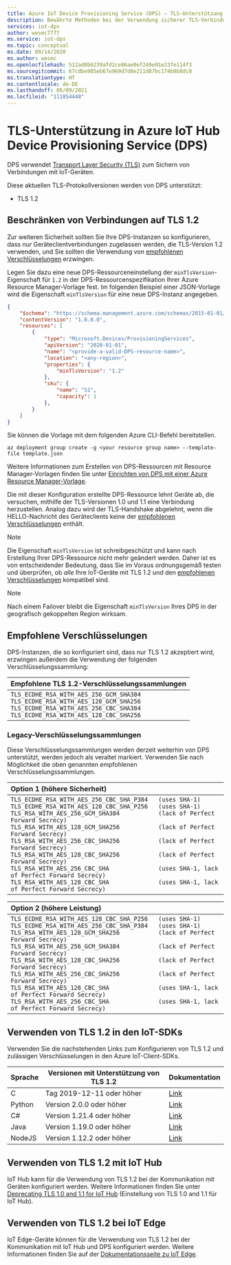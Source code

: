 ```yaml
---
title: Azure IoT Device Provisioning Service (DPS) – TLS-Unterstützung
description: Bewährte Methoden bei der Verwendung sicherer TLS-Verbindungen für Geräte und Dienste, die mit dem IoT Device Provisioning Service (DPS) kommunizieren
services: iot-dps
author: wesmc7777
ms.service: iot-dps
ms.topic: conceptual
ms.date: 09/14/2020
ms.author: wesmc
ms.openlocfilehash: 512ad8b6239afd2ce86ae0ef249e91e23fe114f3
ms.sourcegitcommit: 67cdbe905eb67e969d7d0e211d87bc174b9b8dc0
ms.translationtype: HT
ms.contentlocale: de-DE
ms.lasthandoff: 06/09/2021
ms.locfileid: "111854448"
---
```

# <a name="tls-support-in-azure-iot-hub-device-provisioning-service-dps"></a>TLS-Unterstützung in Azure IoT Hub Device Provisioning Service (DPS)

DPS verwendet [Transport Layer Security (TLS)](http://wikipedia.org/wiki/Transport_Layer_Security) zum Sichern von Verbindungen mit IoT-Geräten. 

Diese aktuellen TLS-Protokollversionen werden von DPS unterstützt: 
* TLS 1.2

## <a name="restrict-connections-to-tls-12"></a>Beschränken von Verbindungen auf TLS 1.2

Zur weiteren Sicherheit sollten Sie Ihre DPS-Instanzen so konfigurieren, dass *nur* Geräteclientverbindungen zugelassen werden, die TLS-Version 1.2 verwenden, und Sie sollten die Verwendung von [empfohlenen Verschlüsselungen](#recommended-ciphers) erzwingen.

Legen Sie dazu eine neue DPS-Ressourceneinstellung der `minTlsVersion`-Eigenschaft für `1.2` in der DPS-Ressourcenspezifikation Ihrer Azure Resource Manager-Vorlage fest. Im folgenden Beispiel einer JSON-Vorlage wird die Eigenschaft `minTlsVersion` für eine neue DPS-Instanz angegeben.

```json
{
    "$schema": "https://schema.management.azure.com/schemas/2015-01-01/deploymentTemplate.json#",
    "contentVersion": "1.0.0.0",
    "resources": [
        {
            "type": "Microsoft.Devices/ProvisioningServices",
            "apiVersion": "2020-01-01",
            "name": "<provide-a-valid-DPS-resource-name>",
            "location": "<any-region>",
            "properties": {
                "minTlsVersion": "1.2"
            },
            "sku": {
                "name": "S1",
                "capacity": 1
            },
        }     
    ]
}
```

Sie können die Vorlage mit dem folgenden Azure CLI-Befehl bereitstellen. 

```azurecli
az deployment group create -g <your resource group name> --template-file template.json
```

Weitere Informationen zum Erstellen von DPS-Ressourcen mit Resource Manager-Vorlagen finden Sie unter [Einrichten von DPS mit einer Azure Resource Manager-Vorlage](quick-setup-auto-provision-rm.md).

Die mit dieser Konfiguration erstellte DPS-Ressource lehnt Geräte ab, die versuchen, mithilfe der TLS-Versionen 1.0 und 1.1 eine Verbindung herzustellen. Analog dazu wird der TLS-Handshake abgelehnt, wenn die HELLO-Nachricht des Geräteclients keine der [empfohlenen Verschlüsselungen](#recommended-ciphers) enthält.

> [!NOTE]
> Die Eigenschaft `minTlsVersion` ist schreibgeschützt und kann nach Erstellung Ihrer DPS-Ressource nicht mehr geändert werden. Daher ist es von entscheidender Bedeutung, dass Sie im Voraus ordnungsgemäß testen und überprüfen, ob *alle* Ihre IoT-Geräte mit TLS 1.2 und den [empfohlenen Verschlüsselungen](#recommended-ciphers) kompatibel sind.


> [!NOTE]
> Nach einem Failover bleibt die Eigenschaft `minTlsVersion` Ihres DPS in der geografisch gekoppelten Region wirksam.

## <a name="recommended-ciphers"></a>Empfohlene Verschlüsselungen

DPS-Instanzen, die so konfiguriert sind, dass nur TLS 1.2 akzeptiert wird, erzwingen außerdem die Verwendung der folgenden Verschlüsselungssammlung:


| Empfohlene TLS 1.2-Verschlüsselungssammlungen |
| :--- |
| `TLS_ECDHE_RSA_WITH_AES_256_GCM_SHA384`<br>`TLS_ECDHE_RSA_WITH_AES_128_GCM_SHA256`<br>`TLS_ECDHE_RSA_WITH_AES_256_CBC_SHA384`<br>`TLS_ECDHE_RSA_WITH_AES_128_CBC_SHA256` |


### <a name="legacy-cipher-suites"></a>Legacy-Verschlüsselungssammlungen 

Diese Verschlüsselungssammlungen werden derzeit weiterhin von DPS unterstützt, werden jedoch als veraltet markiert. Verwenden Sie nach Möglichkeit die oben genannten empfohlenen Verschlüsselungssammlungen.

| Option 1 (höhere Sicherheit) |
| :--- |
| `TLS_ECDHE_RSA_WITH_AES_256_CBC_SHA_P384   (uses SHA-1)`<br>`TLS_ECDHE_RSA_WITH_AES_128_CBC_SHA_P256   (uses SHA-1)`<br>`TLS_RSA_WITH_AES_256_GCM_SHA384           (lack of Perfect Forward Secrecy)`<br>`TLS_RSA_WITH_AES_128_GCM_SHA256           (lack of Perfect Forward Secrecy)`<br>`TLS_RSA_WITH_AES_256_CBC_SHA256           (lack of Perfect Forward Secrecy)`<br>`TLS_RSA_WITH_AES_128_CBC_SHA256           (lack of Perfect Forward Secrecy)`<br>`TLS_RSA_WITH_AES_256_CBC_SHA              (uses SHA-1, lack of Perfect Forward Secrecy)`<br>`TLS_RSA_WITH_AES_128_CBC_SHA              (uses SHA-1, lack of Perfect Forward Secrecy)` |

| Option 2 (höhere Leistung) |
| :--- |
| `TLS_ECDHE_RSA_WITH_AES_128_CBC_SHA_P256   (uses SHA-1)`<br>`TLS_ECDHE_RSA_WITH_AES_256_CBC_SHA_P384   (uses SHA-1)`<br>`TLS_RSA_WITH_AES_128_GCM_SHA256           (lack of Perfect Forward Secrecy)`<br>`TLS_RSA_WITH_AES_256_GCM_SHA384           (lack of Perfect Forward Secrecy)`<br>`TLS_RSA_WITH_AES_128_CBC_SHA256           (lack of Perfect Forward Secrecy)`<br>`TLS_RSA_WITH_AES_256_CBC_SHA256           (lack of Perfect Forward Secrecy)`<br>`TLS_RSA_WITH_AES_128_CBC_SHA              (uses SHA-1, lack of Perfect Forward Secrecy)`<br>`TLS_RSA_WITH_AES_256_CBC_SHA              (uses SHA-1, lack of Perfect Forward Secrecy)` |


## <a name="use-tls-12-in-the-iot-sdks"></a>Verwenden von TLS 1.2 in den IoT-SDKs

Verwenden Sie die nachstehenden Links zum Konfigurieren von TLS 1.2 und zulässigen Verschlüsselungen in den Azure IoT-Client-SDKs.

| Sprache | Versionen mit Unterstützung von TLS 1.2 | Dokumentation |
|----------|------------------------------------|---------------|
| C        | Tag 2019-12-11 oder höher            | [Link](https://aka.ms/Tls_C_SDK_IoT) |
| Python   | Version 2.0.0 oder höher             | [Link](https://aka.ms/Tls_Python_SDK_IoT) |
| C#       | Version 1.21.4 oder höher            | [Link](https://aka.ms/Tls_CSharp_SDK_IoT) |
| Java     | Version 1.19.0 oder höher            | [Link](https://aka.ms/Tls_Java_SDK_IoT) |
| NodeJS   | Version 1.12.2 oder höher            | [Link](https://aka.ms/Tls_Node_SDK_IoT) |

## <a name="use-tls-12-with-iot-hub"></a>Verwenden von TLS 1.2 mit IoT Hub

IoT Hub kann für die Verwendung von TLS 1.2 bei der Kommunikation mit Geräten konfiguriert werden. Weitere Informationen finden Sie unter [Deprecating TLS 1.0 and 1.1 for IoT Hub](../iot-hub/iot-hub-tls-deprecating-1-0-and-1-1.md) (Einstellung von TLS 1.0 and 1.1 für IoT Hub).

## <a name="use-tls-12-with-iot-edge"></a>Verwenden von TLS 1.2 bei IoT Edge

IoT Edge-Geräte können für die Verwendung von TLS 1.2 bei der Kommunikation mit IoT Hub und DPS konfiguriert werden. Weitere Informationen finden Sie auf der [Dokumentationsseite zu IoT Edge](https://github.com/Azure/iotedge/blob/master/edge-modules/edgehub-proxy/README.md).
